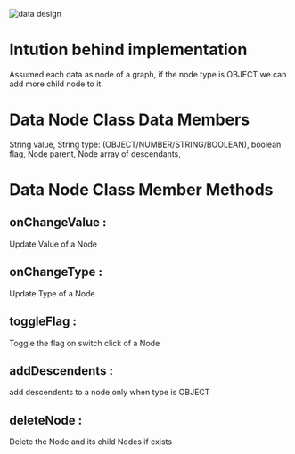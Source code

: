 ![data design](https://i.ibb.co/vLdx2p0/Mask-group.png)

# Intution behind implementation

Assumed each data as node of a graph, if the node type is OBJECT we can add more child node to it.

# Data Node Class Data Members

String value,
String type: (OBJECT/NUMBER/STRING/BOOLEAN),
boolean flag,
Node parent,
Node array of descendants,

# Data Node Class Member Methods

## onChangeValue :
Update Value of a Node


## onChangeType :
Update Type of a Node

## toggleFlag :
Toggle the flag on switch click of a Node

## addDescendents :
add descendents to a node only when type is OBJECT

## deleteNode :
Delete the Node and its child Nodes if exists
